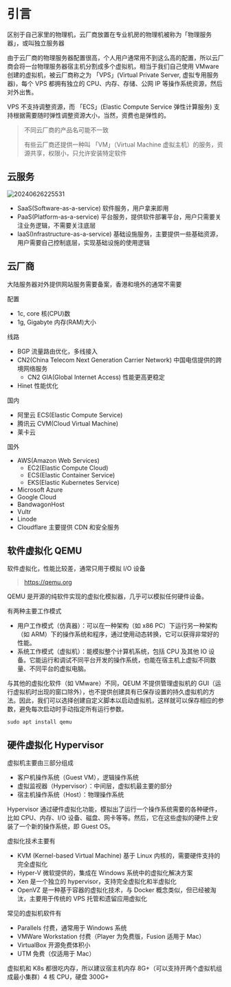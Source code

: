 # 引言

区别于自己家里的物理机，云厂商放置在专业机房的物理机被称为「物理服务器」，或叫独立服务器

由于云厂商的物理服务器配置很高，个人用户通常用不到这么高的配置，所以云厂商会将一台物理服务器宿主机分割成多个虚拟机，相当于我们自己使用 VMware 创建的虚拟机，被云厂商称之为 「VPS」(Virtual Private Server, 虚拟专用服务器)，每个 VPS 都拥有独立的 CPU、内存、存储、公网 IP 等操作系统资源，然后对外出售。

VPS 不支持调整资源，而 「ECS」(Elastic Compute Service 弹性计算服务) 支持根据需要随时弹性调整资源大小，当然，资费也是弹性的。

> 不同云厂商的产品名可能不一致
> 
> 有些云厂商还提供一种叫 「VM」（Virtual Machine 虚拟主机）的服务，资源共享，权限小，只允许安装特定软件

## 云服务

![20240626225531](https://image.zuoright.com/20240626225531.png)

- SaaS(Software-as-a-service) 软件服务，用户拿来即用
- PaaS(Platform-as-a-service) 平台服务，提供软件部署平台，用户只需要关注业务逻辑，不需要关注底层
- IaaS(Infrastructure-as-a-service) 基础设施服务，主要提供一些基础资源，用户需要自己控制底层，实现基础设施的使用逻辑

## 云厂商

大陆服务器对外提供网站服务需要备案，香港和境外的通常不需要

配置

- 1c, core 核(CPU)数
- 1g, Gigabyte 内存(RAM)大小

线路

- BGP 流量路由优化，多线接入
- CN2(China Telecom Next Generation Carrier Network) 中国电信提供的跨境网络服务
    - CN2 GIA(Global Internet Access) 性能更高更稳定
- Hinet 性能优化

国内

- 阿里云 ECS(Elastic Compute Service)
- 腾讯云 CVM(Cloud Virtual Machine)
- 莱卡云

国外

- AWS(Amazon Web Services)
    - EC2(Elastic Compute Cloud)
    - ECS(Elastic Container Service)
    - EKS(Elastic Kubernetes Service)
- Microsoft Azure
- Google Cloud
- BandwagonHost
- Vultr
- Linode
- Cloudflare 主要提供 CDN 和安全服务

## 软件虚拟化 QEMU

软件虚拟化，性能比较差，通常只用于模拟 I/O 设备

> <https://qemu.org>

QEMU 是开源的纯软件实现的虚拟化模拟器，几乎可以模拟任何硬件设备。

有两种主要工作模式

- 用户工作模式（仿真器）：可以在一种架构（如 x86 PC）下运行另一种架构（如 ARM）下的操作系统和程序，通过使用动态转换，它可以获得非常好的性能。
- 系统工作模式（虚拟机）：能模拟整个计算机系统，包括 CPU 及其他 IO 设备。它能运行和调试不同平台开发的操作系统，也能在宿主机上虚拟不同数量、不同平台的虚拟电脑。

与其他的虚拟化软件（如 VMware）不同，QEUM 不提供管理虚拟机的 GUI（运行虚拟机时出现的窗口除外），也不提供创建具有已保存设置的持久虚拟机的方法。因此，我们可以选择创建自定义脚本以启动虚拟机，这样就可以保存相应的参数，避免每次启动时手动指定所有运行参数。

```shell
sudo apt install qemu
```

## 硬件虚拟化 Hypervisor

虚拟机主要由三部分组成

- 客户机操作系统（Guest VM），逻辑操作系统
- 虚拟监视器（Hypervisor）：中间层，虚拟机最主要的部分
- 宿主机操作系统（Host）：物理操作系统

Hypervisor 通过硬件虚拟化功能，模拟出了运行一个操作系统需要的各种硬件，比如 CPU、内存、I/O 设备、磁盘、网卡等等。然后，它在这些虚拟的硬件上安装了一个新的操作系统，即 Guest OS。

虚拟化技术主要有

- KVM (Kernel-based Virtual Machine) 基于 Linux 内核的，需要硬件支持的完全虚拟化
- Hyper-V 微软提供的，集成在 Windows 系统中的虚拟化解决方案
- Xen 是一个独立的 hypervisor，支持完全虚拟化和半虚拟化
- OpenVZ 是一种基于容器的虚拟化技术，与 Docker 概念类似，但已经被淘汰，主要用于传统的 VPS 托管和遗留应用虚拟化

常见的虚拟机软件有

- Parallels 付费，通常用于 Windows 系统
- VMWare Workstation 付费（Player 为免费版，Fusion 适用于 Mac）
- VirtualBox 开源免费体积小
- UTM 免费（仅适用于 Mac）

虚拟机和 K8s 都很吃内存，所以建议宿主机内存 8G+（可以支持开两个虚拟机组成最小集群）4 核 CPU，硬盘 300G+

